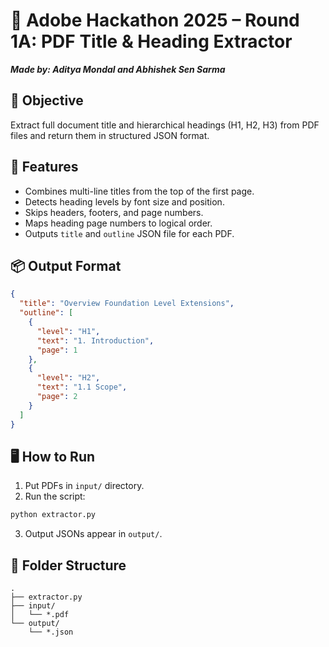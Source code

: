 # 📄 Adobe Hackathon 2025 – Round 1A: PDF Title & Heading Extractor
**_Made by: Aditya Mondal and Abhishek Sen Sarma_**

## 🧠 Objective

Extract full document title and hierarchical headings (H1, H2, H3) from PDF files and return them in structured JSON format.

## 🚀 Features

- Combines multi-line titles from the top of the first page.
- Detects heading levels by font size and position.
- Skips headers, footers, and page numbers.
- Maps heading page numbers to logical order.
- Outputs `title` and `outline` JSON file for each PDF.

## 📦 Output Format

```json
{
  "title": "Overview Foundation Level Extensions",
  "outline": [
    {
      "level": "H1",
      "text": "1. Introduction",
      "page": 1
    },
    {
      "level": "H2",
      "text": "1.1 Scope",
      "page": 2
    }
  ]
}
```

## 🖥️ How to Run

1. Put PDFs in `input/` directory.
2. Run the script:

```bash
python extractor.py
```

3. Output JSONs appear in `output/`.

## 📁 Folder Structure

```
.
├── extractor.py
├── input/
│   └── *.pdf
└── output/
    └── *.json
```

